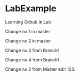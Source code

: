 # LabExample
Learning Github in Lab

Change no 1 in master

Change no 2 in master

Change no 3 from Branch1

Change no 4 from Branch1

Change no 2 from Master
edit 123. 
